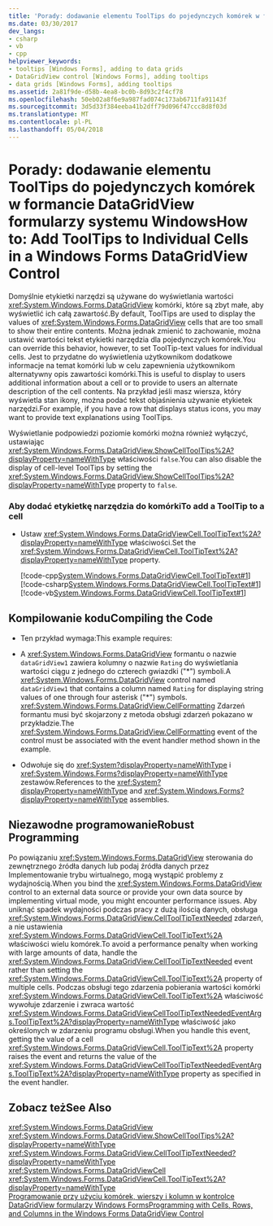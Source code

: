 ```yaml
---
title: 'Porady: dodawanie elementu ToolTips do pojedynczych komórek w formancie DataGridView formularzy systemu Windows'
ms.date: 03/30/2017
dev_langs:
- csharp
- vb
- cpp
helpviewer_keywords:
- tooltips [Windows Forms], adding to data grids
- DataGridView control [Windows Forms], adding tooltips
- data grids [Windows Forms], adding tooltips
ms.assetid: 2a81f9de-d58b-4ea8-bc0b-8d93c2f4cf78
ms.openlocfilehash: 50eb02a8f6e9a987fad074c173ab6711fa91143f
ms.sourcegitcommit: 3d5d33f384eeba41b2dff79d096f47ccc8d8f03d
ms.translationtype: MT
ms.contentlocale: pl-PL
ms.lasthandoff: 05/04/2018
---
```

# <a name="how-to-add-tooltips-to-individual-cells-in-a-windows-forms-datagridview-control"></a><span data-ttu-id="f9cb7-102">Porady: dodawanie elementu ToolTips do pojedynczych komórek w formancie DataGridView formularzy systemu Windows</span><span class="sxs-lookup"><span data-stu-id="f9cb7-102">How to: Add ToolTips to Individual Cells in a Windows Forms DataGridView Control</span></span>
<span data-ttu-id="f9cb7-103">Domyślnie etykietki narzędzi są używane do wyświetlania wartości <xref:System.Windows.Forms.DataGridView> komórki, które są zbyt małe, aby wyświetlić ich całą zawartość.</span><span class="sxs-lookup"><span data-stu-id="f9cb7-103">By default, ToolTips are used to display the values of <xref:System.Windows.Forms.DataGridView> cells that are too small to show their entire contents.</span></span> <span data-ttu-id="f9cb7-104">Można jednak zmienić to zachowanie, można ustawić wartości tekst etykietki narzędzia dla pojedynczych komórek.</span><span class="sxs-lookup"><span data-stu-id="f9cb7-104">You can override this behavior, however, to set ToolTip-text values for individual cells.</span></span> <span data-ttu-id="f9cb7-105">Jest to przydatne do wyświetlenia użytkownikom dodatkowe informacje na temat komórki lub w celu zapewnienia użytkownikom alternatywny opis zawartości komórki.</span><span class="sxs-lookup"><span data-stu-id="f9cb7-105">This is useful to display to users additional information about a cell or to provide to users an alternate description of the cell contents.</span></span> <span data-ttu-id="f9cb7-106">Na przykład jeśli masz wiersza, który wyświetla stan ikony, można podać tekst objaśnienia używanie etykietek narzędzi.</span><span class="sxs-lookup"><span data-stu-id="f9cb7-106">For example, if you have a row that displays status icons, you may want to provide text explanations using ToolTips.</span></span>  
  
 <span data-ttu-id="f9cb7-107">Wyświetlanie podpowiedzi poziomie komórki można również wyłączyć, ustawiając <xref:System.Windows.Forms.DataGridView.ShowCellToolTips%2A?displayProperty=nameWithType> właściwości `false`.</span><span class="sxs-lookup"><span data-stu-id="f9cb7-107">You can also disable the display of cell-level ToolTips by setting the <xref:System.Windows.Forms.DataGridView.ShowCellToolTips%2A?displayProperty=nameWithType> property to `false`.</span></span>  
  
### <a name="to-add-a-tooltip-to-a-cell"></a><span data-ttu-id="f9cb7-108">Aby dodać etykietkę narzędzia do komórki</span><span class="sxs-lookup"><span data-stu-id="f9cb7-108">To add a ToolTip to a cell</span></span>  
  
-   <span data-ttu-id="f9cb7-109">Ustaw <xref:System.Windows.Forms.DataGridViewCell.ToolTipText%2A?displayProperty=nameWithType> właściwości.</span><span class="sxs-lookup"><span data-stu-id="f9cb7-109">Set the <xref:System.Windows.Forms.DataGridViewCell.ToolTipText%2A?displayProperty=nameWithType> property.</span></span>  
  
     [!code-cpp[System.Windows.Forms.DataGridViewCell.ToolTipText#1](../../../../samples/snippets/cpp/VS_Snippets_Winforms/System.Windows.Forms.DataGridViewCell.ToolTipText/cpp/datagridviewcell.tooltiptext.cpp#1)]
     [!code-csharp[System.Windows.Forms.DataGridViewCell.ToolTipText#1](../../../../samples/snippets/csharp/VS_Snippets_Winforms/System.Windows.Forms.DataGridViewCell.ToolTipText/CS/datagridviewcell.tooltiptext.cs#1)]
     [!code-vb[System.Windows.Forms.DataGridViewCell.ToolTipText#1](../../../../samples/snippets/visualbasic/VS_Snippets_Winforms/System.Windows.Forms.DataGridViewCell.ToolTipText/VB/datagridviewcell.tooltiptext.vb#1)]  
  
## <a name="compiling-the-code"></a><span data-ttu-id="f9cb7-110">Kompilowanie kodu</span><span class="sxs-lookup"><span data-stu-id="f9cb7-110">Compiling the Code</span></span>  
  
-   <span data-ttu-id="f9cb7-111">Ten przykład wymaga:</span><span class="sxs-lookup"><span data-stu-id="f9cb7-111">This example requires:</span></span>  
  
-   <span data-ttu-id="f9cb7-112">A <xref:System.Windows.Forms.DataGridView> formantu o nazwie `dataGridView1` zawiera kolumny o nazwie `Rating` do wyświetlania wartości ciągu z jednego do czterech gwiazdki ("\*") symboli.</span><span class="sxs-lookup"><span data-stu-id="f9cb7-112">A <xref:System.Windows.Forms.DataGridView> control named `dataGridView1` that contains a column named `Rating` for displaying string values of one through four asterisk ("\*") symbols.</span></span> <span data-ttu-id="f9cb7-113"><xref:System.Windows.Forms.DataGridView.CellFormatting> Zdarzeń formantu musi być skojarzony z metoda obsługi zdarzeń pokazano w przykładzie.</span><span class="sxs-lookup"><span data-stu-id="f9cb7-113">The <xref:System.Windows.Forms.DataGridView.CellFormatting> event of the control must be associated with the event handler method shown in the example.</span></span>  
  
-   <span data-ttu-id="f9cb7-114">Odwołuje się do <xref:System?displayProperty=nameWithType> i <xref:System.Windows.Forms?displayProperty=nameWithType> zestawów.</span><span class="sxs-lookup"><span data-stu-id="f9cb7-114">References to the <xref:System?displayProperty=nameWithType> and <xref:System.Windows.Forms?displayProperty=nameWithType> assemblies.</span></span>  
  
## <a name="robust-programming"></a><span data-ttu-id="f9cb7-115">Niezawodne programowanie</span><span class="sxs-lookup"><span data-stu-id="f9cb7-115">Robust Programming</span></span>  
 <span data-ttu-id="f9cb7-116">Po powiązaniu <xref:System.Windows.Forms.DataGridView> sterowania do zewnętrznego źródła danych lub podaj źródła danych przez Implementowanie trybu wirtualnego, mogą wystąpić problemy z wydajnością.</span><span class="sxs-lookup"><span data-stu-id="f9cb7-116">When you bind the <xref:System.Windows.Forms.DataGridView> control to an external data source or provide your own data source by implementing virtual mode, you might encounter performance issues.</span></span> <span data-ttu-id="f9cb7-117">Aby uniknąć spadek wydajności podczas pracy z dużą ilością danych, obsługa <xref:System.Windows.Forms.DataGridView.CellToolTipTextNeeded> zdarzeń, a nie ustawienia <xref:System.Windows.Forms.DataGridViewCell.ToolTipText%2A> właściwości wielu komórek.</span><span class="sxs-lookup"><span data-stu-id="f9cb7-117">To avoid a performance penalty when working with large amounts of data, handle the <xref:System.Windows.Forms.DataGridView.CellToolTipTextNeeded> event rather than setting the <xref:System.Windows.Forms.DataGridViewCell.ToolTipText%2A> property of multiple cells.</span></span> <span data-ttu-id="f9cb7-118">Podczas obsługi tego zdarzenia pobierania wartości komórki <xref:System.Windows.Forms.DataGridViewCell.ToolTipText%2A> właściwość wywołuje zdarzenie i zwraca wartość <xref:System.Windows.Forms.DataGridViewCellToolTipTextNeededEventArgs.ToolTipText%2A?displayProperty=nameWithType> właściwość jako określonych w zdarzeniu programu obsługi.</span><span class="sxs-lookup"><span data-stu-id="f9cb7-118">When you handle this event, getting the value of a cell <xref:System.Windows.Forms.DataGridViewCell.ToolTipText%2A> property raises the event and returns the value of the <xref:System.Windows.Forms.DataGridViewCellToolTipTextNeededEventArgs.ToolTipText%2A?displayProperty=nameWithType> property as specified in the event handler.</span></span>  
  
## <a name="see-also"></a><span data-ttu-id="f9cb7-119">Zobacz też</span><span class="sxs-lookup"><span data-stu-id="f9cb7-119">See Also</span></span>  
 <xref:System.Windows.Forms.DataGridView>  
 <xref:System.Windows.Forms.DataGridView.ShowCellToolTips%2A?displayProperty=nameWithType>  
 <xref:System.Windows.Forms.DataGridView.CellToolTipTextNeeded?displayProperty=nameWithType>  
 <xref:System.Windows.Forms.DataGridViewCell>  
 <xref:System.Windows.Forms.DataGridViewCell.ToolTipText%2A?displayProperty=nameWithType>  
 [<span data-ttu-id="f9cb7-120">Programowanie przy użyciu komórek, wierszy i kolumn w kontrolce DataGridView formularzy Windows Forms</span><span class="sxs-lookup"><span data-stu-id="f9cb7-120">Programming with Cells, Rows, and Columns in the Windows Forms DataGridView Control</span></span>](../../../../docs/framework/winforms/controls/programming-with-cells-rows-and-columns-in-the-datagrid.md)
